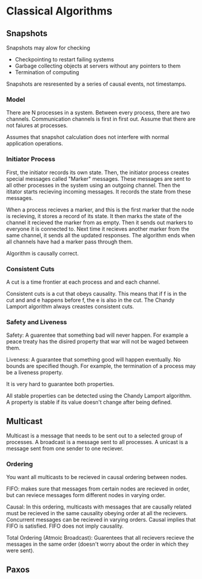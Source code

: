 # Classical Algorithms

## Snapshots

Snapshots may alow for checking

* Checkpointing to restart failing systems
* Garbage collecting objects at servers without any pointers to them
* Termination of computing

Snapshots are resresented by a series of causal events, not timestamps.

### Model

There are N processes in a system. Between every process, there are two channels. Communication channels is first in first out. Assume that there are not faiures at processes. 

Assumes that snapshot calculation does not interfere with normal application operations. 

### Initiator Process

First, the initiator records its own state. Then, the initiator process creates special messages called "Marker" messages. These messages are sent to all other processes in the system using an outgoing channel. Then the ititator starts recieving incoming messages. It records the state from these messages.

When a process recieves a marker, and this is the first marker that the node is recieving, it stores a record of its state. It then marks the state of the channel it recieved the marker from as empty. Then it sends out markers to everyone it is connected to. Next time it recieves another marker from the same channel, it sends all the updated responses. The algorithm ends when all channels have had a marker pass through them.

Algorithm is causally correct.

### Consistent Cuts

A cut is a time frontier at each process and and each channel. 

Consistent cuts is a cut that obeys causality. This means that if f is in the cut and and e happens before f, the e is also in the cut. The Chandy Lamport algorithm always creastes consistent cuts.

### Safety and Liveness

Safety: A guarentee that something bad will never happen. For example a peace treaty has the disired property that war will not be waged between them.

Liveness: A guarantee that something good will happen eventually. No bounds are specified though. For example, the termination of a process may be a liveness property.

It is very hard to guarantee both properties. 

All stable properties can be detected using the Chandy Lamport algorithm. A property is stable if its value doesn't change after being defined.

## Multicast

Multicast is a message that needs to be sent out to a selected group of processes. A broadcast is a message sent to all processes. A unicast is a message sent from one sender to one reciever. 

### Ordering

You want all multicasts to be recieved in causal ordering between nodes.

FIFO: makes sure that messages from certain nodes are recieved in order, but can reviece messages form different nodes in varying order.

Causal: In this ordering, multicasts with messages that are causally related must be recieved in the same causality obeying order at all the recievers. Concurrent messages can be recieved in varying orders. Causal implies that FIFO is satisfied. FIFO does not imply causality.

Total Ordering (Atmoic Broadcast): Guarentees that all recievers recieve the messages in the same order (doesn't worry about the order in which they were sent).

## Paxos
